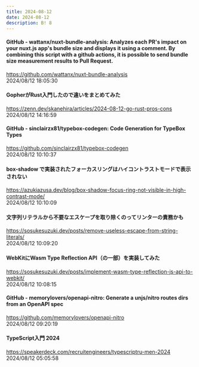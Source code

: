 ```yaml
---
title: 2024-08-12
date: 2024-08-12
description: B! 8
---
```


#### GitHub - wattanx/nuxt-bundle-analysis: Analyzes each PR's impact on your nuxt.js app's bundle size and displays it using a comment. By combining this script with a github actions, it is possible to send bundle size measurement results to Pull Request.
https://github.com/wattanx/nuxt-bundle-analysis<br>
2024/08/12 18:05:30<br>


#### GopherがRust入門したので違いをまとめてみた
https://zenn.dev/skanehira/articles/2024-08-12-go-rust-pros-cons<br>
2024/08/12 14:16:59<br>


#### GitHub - sinclairzx81/typebox-codegen: Code Generation for TypeBox Types
https://github.com/sinclairzx81/typebox-codegen<br>
2024/08/12 10:10:37<br>


#### box-shadow で実装されたフォーカスリングはハイコントラストモードで表示されない
https://azukiazusa.dev/blog/box-shadow-focus-ring-not-visible-in-high-contrast-mode/<br>
2024/08/12 10:10:09<br>


#### 文字列リテラルから不要なエスケープを取り除くのってリンターの責務かも
https://sosukesuzuki.dev/posts/remove-useless-escape-from-string-literals/<br>
2024/08/12 10:09:20<br>


#### WebKitにWasm Type Reflection API（の一部）を実装してみた
https://sosukesuzuki.dev/posts/implement-wasm-type-reflection-js-api-to-webkit/<br>
2024/08/12 10:08:15<br>


#### GitHub - memorylovers/openapi-nitro: Generate a unjs/nitro routes dirs from an OpenAPI spec
https://github.com/memorylovers/openapi-nitro<br>
2024/08/12 09:20:19<br>


#### TypeScript入門 2024
https://speakerdeck.com/recruitengineers/typescriptru-men-2024<br>
2024/08/12 05:05:58<br>


